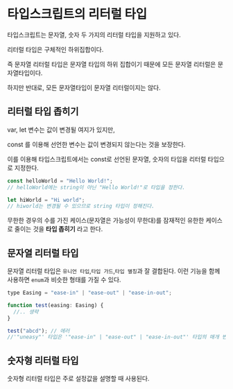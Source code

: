   # 타입스크립트의 리터럴 타입

타입스크립트는 문자열, 숫자 두 가지의 리터럴 타입을 지원하고 있다.

리터럴 타입은 구체적인 하위집합이다.

즉 문자열 리터럴 타입은 문자열 타입의 하위 집합이기 때문에
모든 문자열 리터럴은 문자열타입이다.

하지만 반대로, 모든 문자열타입이 문자열 리터럴이지는 않다.

## 리터럴 타입 좁히기

var, let 변수는 값이 변경될 여지가 있지만,

const 를 이용해 선언한 변수는 값이 변경되지 않는다는 것을 보장한다.

이를 이용해 타입스크립트에서는 const로 선언된 문자열, 숫자의 타입을 리터럴 타입으로 지정한다.

```js
const helloWorld = "Hello World!";
// helloWorld에는 string이 아닌 "Hello World!"로 타입을 정한다.

let hiWorld = "Hi world";
// hiworld는 변경될 수 있으므로 string 타입이 정해진다.
```

무한한 경우의 수를 가진 케이스(문자열은 가능성이 무한대)를 잠재적인 유한한 케이스로 줄이는 것을 **타입 좁히기** 라고 한다.

## 문자열 리터럴 타입

문자열 리터럴 타입은 `유니언 타입`,`타입 가드`,`타입 별칭`과 잘 결합된다. 이런 기능을 함께 사용하면 `enum`과 비슷한 형태를 가질 수 있다.

```js
type Easing = "ease-in" | "ease-out" | "ease-in-out";

function test(easing: Easing) {
  //.. 생략
}

test("abcd"); // 에러
//'"uneasy"' 타입은 '"ease-in" | "ease-out" | "ease-in-out"' 타입의 매개 변수에 할당할 수 없습니다.
```

## 숫자형 리터럴 타입

숫자형 리터럴 타입은 주로 설정값을 설명할 때 사용된다.
